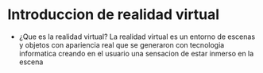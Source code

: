 # Introduccion de realidad virtual
- ¿Que es la realidad virtual?
La realidad virtual es un entorno de escenas y objetos con apariencia real que se generaron con tecnologia informatica creando en el usuario una sensacion de estar inmerso en la escena 